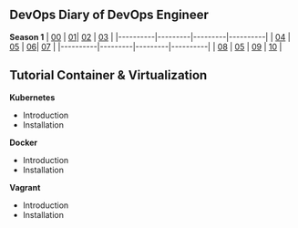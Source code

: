 **DevOps Diary of  DevOps Engineer**
--
**Season 1**
|  [00](#) |  [01](#)| [02](#) |  [03](#) |
|----------|---------|---------|----------|
|  [04](#) | [05](#) |  [06](#)|  [07](#) |
|----------|---------|---------|----------|
|  [08](#) | [05](#) | [09](#) | [10](#)  |

**Tutorial Container & Virtualization**
--
**Kubernetes**
 - Introduction
 - Installation
 
**Docker**
 - Introduction
 - Installation

**Vagrant**
- Introduction
- Installation


